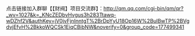 点击链接加入群聊【【财阀】项目交流群】：http://qm.qq.com/cgi-bin/qm/qr?_wv=1027&k=_KNcZEDbvHvgus3h283Ttawq-wDZhf2V&authKey=jV0jvFjnInntgT%2BrDpYyU18Op16W%2BulBwTP%2BVgdvjEfvH%2BkkoWQCSk1EiqCBibNW&noverify=0&group_code=177499341